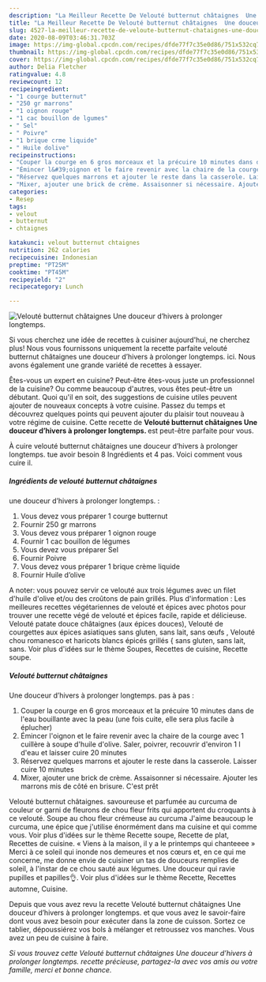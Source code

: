 ```yaml
---
description: "La Meilleur Recette De Velouté butternut châtaignes  Une douceur d’hivers à prolonger longtemps."
title: "La Meilleur Recette De Velouté butternut châtaignes  Une douceur d’hivers à prolonger longtemps."
slug: 4527-la-meilleur-recette-de-veloute-butternut-chataignes-une-douceur-dhivers-a-prolonger-longtemps
date: 2020-08-09T03:46:31.703Z
image: https://img-global.cpcdn.com/recipes/dfde77f7c35e0d86/751x532cq70/veloute-butternut-chataignes-une-douceur-dhivers-a-prolonger-longtemps-photo-principale-de-la-recette.jpg
thumbnail: https://img-global.cpcdn.com/recipes/dfde77f7c35e0d86/751x532cq70/veloute-butternut-chataignes-une-douceur-dhivers-a-prolonger-longtemps-photo-principale-de-la-recette.jpg
cover: https://img-global.cpcdn.com/recipes/dfde77f7c35e0d86/751x532cq70/veloute-butternut-chataignes-une-douceur-dhivers-a-prolonger-longtemps-photo-principale-de-la-recette.jpg
author: Delia Fletcher
ratingvalue: 4.8
reviewcount: 12
recipeingredient:
- "1 courge butternut"
- "250 gr marrons"
- "1 oignon rouge"
- "1 cac bouillon de lgumes"
- " Sel"
- " Poivre"
- "1 brique crme liquide"
- " Huile dolive"
recipeinstructions:
- "Couper la courge en 6 gros morceaux et la précuire 10 minutes dans de l&#39;eau bouillante avec la peau (une fois cuite, elle sera plus facile à éplucher)"
- "Émincer l&#39;oignon et le faire revenir avec la chaire de la courge avec 1 cuillère à soupe d&#39;huile d&#39;olive. Saler, poivrer, recouvrir d&#39;environ 1 l d&#39;eau et laisser cuire 20 minutes"
- "Réservez quelques marrons et ajouter le reste dans la casserole. Laisser cuire 10 minutes"
- "Mixer, ajouter une brick de crème. Assaisonner si nécessaire. Ajouter les marrons mis de côté en brisure. C&#39;est prêt"
categories:
- Resep
tags:
- velout
- butternut
- chtaignes

katakunci: velout butternut chtaignes 
nutrition: 262 calories
recipecuisine: Indonesian
preptime: "PT25M"
cooktime: "PT45M"
recipeyield: "2"
recipecategory: Lunch

---
```



![Velouté butternut châtaignes 
Une douceur d’hivers à prolonger longtemps.](https://img-global.cpcdn.com/recipes/dfde77f7c35e0d86/751x532cq70/veloute-butternut-chataignes-une-douceur-dhivers-a-prolonger-longtemps-photo-principale-de-la-recette.jpg)

Si vous cherchez une idée de recettes à cuisiner aujourd'hui, ne cherchez plus! Nous vous fournissons uniquement la recette parfaite velouté butternut châtaignes 
une douceur d’hivers à prolonger longtemps. ici. Nous avons également une grande variété de recettes à essayer.

Êtes-vous un expert en cuisine? Peut-être êtes-vous juste un professionnel de la cuisine? Ou comme beaucoup d'autres, vous êtes peut-être un débutant. Quoi qu'il en soit, des suggestions de cuisine utiles peuvent ajouter de nouveaux concepts à votre cuisine. Passez du temps et découvrez quelques points qui peuvent ajouter du plaisir tout nouveau à votre régime de cuisine. Cette recette de <strong> Velouté butternut châtaignes 
Une douceur d’hivers à prolonger longtemps. </strong> est peut-être parfaite pour vous.

<!--inarticleads1-->

À cuire velouté butternut châtaignes 
une douceur d’hivers à prolonger longtemps. tue avoir besoin 8 Ingrédients et 4 pas. Voici comment vous cuire il.

##### Ingrédients de velouté butternut châtaignes 
une douceur d’hivers à prolonger longtemps. :

1. Vous devez vous préparer 1 courge butternut
1. Fournir 250 gr marrons
1. Vous devez vous préparer 1 oignon rouge
1. Fournir 1 cac bouillon de légumes
1. Vous devez vous préparer  Sel
1. Fournir  Poivre
1. Vous devez vous préparer 1 brique crème liquide
1. Fournir  Huile d’olive


A noter: vous pouvez servir ce velouté aux trois légumes avec un filet d&#39;huile d&#39;olive et/ou des croûtons de pain grillés. Plus d&#39;information : Les meilleures recettes végétariennes de velouté et épices avec photos pour trouver une recette végé de velouté et épices facile, rapide et délicieuse. Velouté patate douce châtaignes (aux épices douces), Velouté de courgettes aux épices asiatiques  sans gluten, sans lait, sans œufs , Velouté chou romanesco et haricots blancs épicés grillés { sans gluten, sans lait, sans. Voir plus d&#39;idées sur le thème Soupes, Recettes de cuisine, Recette soupe. 

<!--inarticleads2-->

##### Velouté butternut châtaignes 
Une douceur d’hivers à prolonger longtemps. pas à pas :

1. Couper la courge en 6 gros morceaux et la précuire 10 minutes dans de l&#39;eau bouillante avec la peau (une fois cuite, elle sera plus facile à éplucher)
1. Émincer l&#39;oignon et le faire revenir avec la chaire de la courge avec 1 cuillère à soupe d&#39;huile d&#39;olive. Saler, poivrer, recouvrir d&#39;environ 1 l d&#39;eau et laisser cuire 20 minutes
1. Réservez quelques marrons et ajouter le reste dans la casserole. Laisser cuire 10 minutes
1. Mixer, ajouter une brick de crème. Assaisonner si nécessaire. Ajouter les marrons mis de côté en brisure. C&#39;est prêt


Velouté butternut châtaignes. savoureuse et parfumée au curcuma de couleur or garni de fleurons de chou fleur frits qui apportent du croquants à ce velouté. Soupe au chou fleur crémeuse au curcuma J&#39;aime beaucoup le curcuma, une épice que j&#39;utilise énormément dans ma cuisine et qui comme vous. Voir plus d&#39;idées sur le thème Recette soupe, Recette de plat, Recettes de cuisine. « Viens à la maison, il y a le printemps qui chanteeee » Merci à ce soleil qui inonde nos demeures et nos cœurs et, en ce qui me concerne, me donne envie de cuisiner un tas de douceurs remplies de soleil, à l&#39;instar de ce chou sauté aux légumes. Une douceur qui ravie pupilles et papilles👌. Voir plus d&#39;idées sur le thème Recette, Recettes automne, Cuisine. 

<!--inarticleads1-->

<p>
Depuis que vous avez revu la recette Velouté butternut châtaignes 
Une douceur d’hivers à prolonger longtemps. et que vous avez le savoir-faire dont vous avez besoin pour exécuter dans la zone de cuisson. Sortez ce tablier, dépoussiérez vos bols à mélanger et retroussez vos manches. Vous avez un peu de cuisine à faire.
</p>

<p>
<i>Si vous trouvez cette Velouté butternut châtaignes 
Une douceur d’hivers à prolonger longtemps. recette précieuse, partagez-la avec vos amis ou votre famille, merci et bonne chance.</i>
</p>
